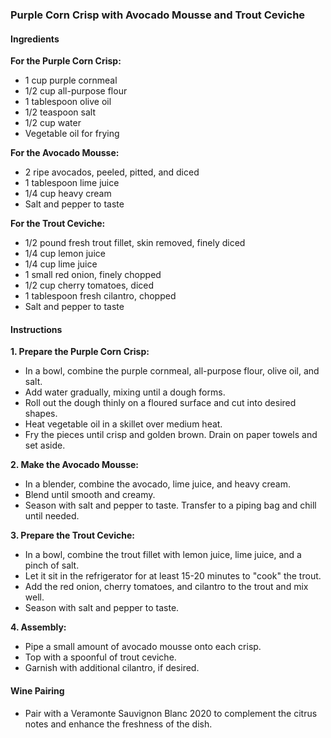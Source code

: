 ### Purple Corn Crisp with Avocado Mousse and Trout Ceviche

#### Ingredients

**For the Purple Corn Crisp:**
- 1 cup purple cornmeal
- 1/2 cup all-purpose flour
- 1 tablespoon olive oil
- 1/2 teaspoon salt
- 1/2 cup water
- Vegetable oil for frying

**For the Avocado Mousse:**
- 2 ripe avocados, peeled, pitted, and diced
- 1 tablespoon lime juice
- 1/4 cup heavy cream
- Salt and pepper to taste

**For the Trout Ceviche:**
- 1/2 pound fresh trout fillet, skin removed, finely diced
- 1/4 cup lemon juice
- 1/4 cup lime juice
- 1 small red onion, finely chopped
- 1/2 cup cherry tomatoes, diced
- 1 tablespoon fresh cilantro, chopped
- Salt and pepper to taste

#### Instructions

**1. Prepare the Purple Corn Crisp:**
   - In a bowl, combine the purple cornmeal, all-purpose flour, olive oil, and salt.
   - Add water gradually, mixing until a dough forms.
   - Roll out the dough thinly on a floured surface and cut into desired shapes.
   - Heat vegetable oil in a skillet over medium heat.
   - Fry the pieces until crisp and golden brown. Drain on paper towels and set aside.

**2. Make the Avocado Mousse:**
   - In a blender, combine the avocado, lime juice, and heavy cream.
   - Blend until smooth and creamy.
   - Season with salt and pepper to taste. Transfer to a piping bag and chill until needed.

**3. Prepare the Trout Ceviche:**
   - In a bowl, combine the trout fillet with lemon juice, lime juice, and a pinch of salt.
   - Let it sit in the refrigerator for at least 15-20 minutes to "cook" the trout.
   - Add the red onion, cherry tomatoes, and cilantro to the trout and mix well.
   - Season with salt and pepper to taste.

**4. Assembly:**
   - Pipe a small amount of avocado mousse onto each crisp.
   - Top with a spoonful of trout ceviche.
   - Garnish with additional cilantro, if desired.

#### Wine Pairing
- Pair with a Veramonte Sauvignon Blanc 2020 to complement the citrus notes and enhance the freshness of the dish.